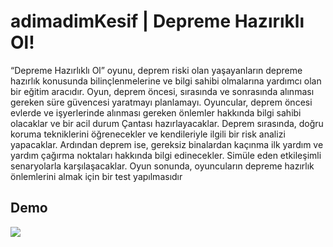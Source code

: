 # adimadimKesif | Depreme Hazırıklı Ol!

“Depreme Hazırlıklı Ol” oyunu, deprem riski olan yaşayanların depreme hazırlık konusunda bilinçlenmelerine ve bilgi sahibi olmalarına yardımcı olan bir eğitim aracıdır. Oyun, deprem öncesi, sırasında ve sonrasında alınması gereken süre güvencesi yaratmayı planlamayı. Oyuncular, deprem öncesi evlerde ve işyerlerinde alınması gereken önlemler hakkında bilgi sahibi olacaklar ve bir acil durum Çantası hazırlayacaklar. Deprem sırasında, doğru koruma tekniklerini öğrenecekler ve kendileriyle ilgili bir risk analizi yapacaklar. Ardından deprem ise, gereksiz binalardan kaçınma ilk yardım ve yardım çağırma noktaları hakkında bilgi edinecekler. Simüle eden etkileşimli senaryolarla karşılaşacaklar. Oyun sonunda, oyuncuların depreme hazırlık önlemlerini almak için bir test yapılmasıdır 


## Demo


<img src="[https://media.tenor.com/NBwG4x9IlLAAAAAM/killua-killua-tag.gif](https://gifyu.com/image/SQIaE)"/>
